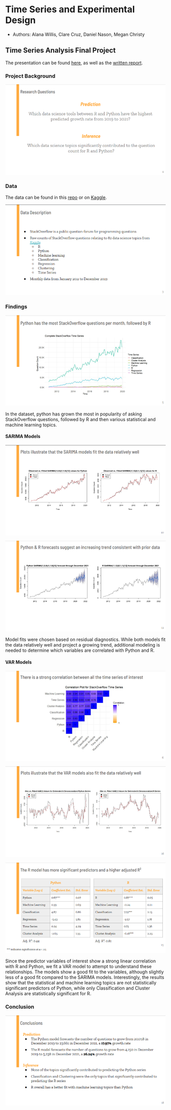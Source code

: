 # Time Series and Experimental Design

- Authors: Alana Willis, Clare Cruz, Daniel Nason, Megan Christy

## Time Series Analysis Final Project

The presentation can be found [here](./final_project/time_series_presentation.pdf), as well as the [written report](./final_project/time_series_report.pdf).

### Project Background

![research_questions](./final_project/research_questions.png)

### Data

The data can be found in this [repo](./final_project/time_series_project_data.csv) or on [Kaggle](https://www.kaggle.com/datasets/aishu200023/stackindex?select=MLTollsStackOverflow.csv).

![background](./final_project/data_background.png)

### Findings

![data_trend](./final_project/raw_data_trend.png)

In the dataset, python has grown the most in popularity of asking StackOverflow questions, followed by R and then various statistical and machine learning topics.

#### SARIMA Models

![sarima_model_fit](./final_project/sarima_model_fit.png)

![sarima_model_forecast](./final_project/sarima_model_forecast.png)

Model fits were chosen based on residual diagnostics. While both models fit the data relatively well and project a growing trend, additional modeling is needed to determine which variables are correlated with Python and R.

#### VAR Models

![correlation_plot](./final_project/correlation_plot.png)

![var_model_plot](./final_project/var_model_plot.png)

![var_table](./final_project/var_model_table.png)

Since the predictor variables of interest show a strong linear correlation with R and Python, we fit a VAR model to attempt to understand these relationships. The models show a good fit to the variables, although slightly less of a good fit compared to the SARIMA models. Interestingly, the results show that the statistical and machine learning topics are not statistically significant predictors of Python, while only Classification and Cluster Analysis are statistically significant for R.

### Conclusion

![conclusion_slide](./final_project/conclusion_slide.png)